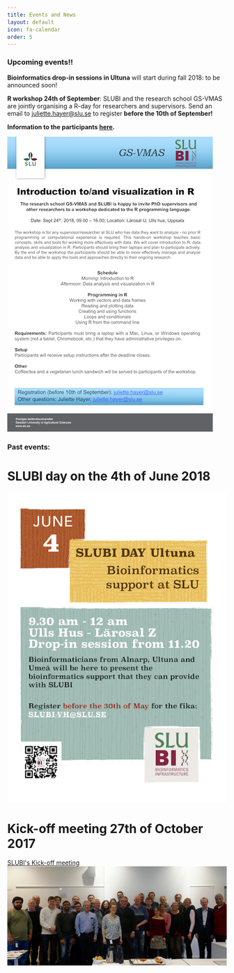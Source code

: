 ```yaml
---
title: Events and News
layout: default
icon: fa-calendar
order: 5
---
```


### Upcoming events!!

**Bioinformatics drop-in sessions in Ultuna** will start during fall 2018: to be announced soon!

**R workshop 24th of September**: SLUBI and the research school GS-VMAS are jointly organising a R-day for researchers and supervisors. Send an email to [juliette.hayer@slu.se](juliette.hayer@slu.se) to register **before the 10th of September!**

**Information to the participants [here](http://www.slubi.se/r_workshop_for_pis/).**

![GS-VMAS_poster](assets/images/news/workshop_R_2018_sept.png)

### Past events:
# SLUBI day on the 4th of June 2018

![SLUBIday_June2018](assets/images/news/20180604_SLUBI_day_flyer_1A4.png)

# Kick-off meeting 27th of October 2017

[SLUBI's Kick-off meeting](https://internt.slu.se/nyheter-originalen/2017/12/slubi-kick-off-meeting/)
![group_pic](assets/images/group_pic.jpeg)
